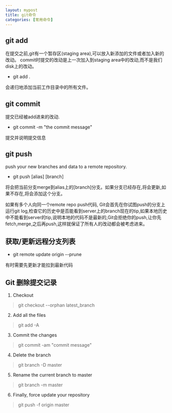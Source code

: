 ```yaml
---
layout: mypost
title: git命令
categories: [常用命令]
---
```


## git add
在提交之前,git有一个暂存区(staging area),可以放入新添加的文件或者加入新的改动。 commit时提交的改动是上一次加入到staging area中的改动,而不是我们disk上的改动。

- git add .

会递归地添加当前工作目录中的所有文件。

## git commit
提交已经被add进来的改动.

- git commit -m "the commit message"

提交并说明提交信息

## git push
push your new branches and data to a remote repository.

- git push [alias] [branch]

将会把当前分支merge到alias上的[branch]分支。如果分支已经存在,将会更新,如果不存在,将会添加这个分支。

如果有多个人向同一个remote repo push代码, Git会首先在你试图push的分支上运行git log,检查它的历史中是否能看到server上的branch现在的tip,如果本地历史中不能看到server的tip,说明本地的代码不是最新的,Git会拒绝你的push,让你先fetch,merge,之后再push,这样就保证了所有人的改动都会被考虑进来。


## 获取/更新远程分支列表

- git remote update origin --prune

有时需要先更新才能拉到最新代码

## Git 删除提交记录

1. Checkout
 
> git checkout --orphan latest_branch
 
2. Add all the files

> git add -A

3. Commit the changes

> git commit -am "commit message"

4. Delete the branch

> git branch -D master

5. Rename the current branch to master

> git branch -m master

6. Finally, force update your repository

> git push -f origin master
